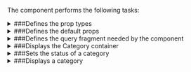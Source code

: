 The component performs the following tasks:

<details>
	<summary>###Defines the prop types

</summary>
* The GraphQL id

* The category id from the database

* The category name

* The category status

</details>

<details>
	<summary>###Defines the default props

</summary>
</details>

<details>
	<summary>###Defines the query fragment needed by the component

</summary>
</details>

<details>
	<summary>###Displays the Category container

</summary>
</details>

<details>
	<summary>###Sets the status of a category

</summary>
</details>

<details>
	<summary>###Displays a category

</summary>
</details>

